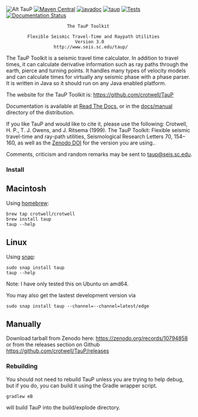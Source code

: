 ![Alt TauP](https://crotwell.github.io/TauP/taupLogo.svg)
[![Maven Central](https://img.shields.io/maven-central/v/edu.sc.seis/TauP.svg?label=Maven%20Central)](https://search.maven.org/search?q=g:%22edu.sc.seis%22%20AND%20a:%22TauP%22)
 [![javadoc](https://javadoc.io/badge2/edu.sc.seis/TauP/javadoc.svg)](https://javadoc.io/doc/edu.sc.seis/TauP)
[![taup](https://snapcraft.io/taup/badge.svg)](https://snapcraft.io/taup)
[![Tests](https://github.com/crotwell/TauP/actions/workflows/gradle.yml/badge.svg)](https://github.com/crotwell/TauP/actions/workflows/gradle.yml)
[![Documentation Status](https://readthedocs.org/projects/taup/badge/?version=latest)](https://taup.readthedocs.io/en/latest/?badge=latest)




                           The TauP Toolkit

            Flexible Seismic Travel-Time and Raypath Utilities
                              Version 3.0
                      http://www.seis.sc.edu/taup/

The TauP Toolkit is a seismic travel time calculator. In addition to travel
times, it can calculate derivative information such as ray paths through the
earth, pierce and turning points. It handles many types of velocity models and
can calculate times for virtually any seismic phase with a phase parser.
It is written in Java so it should run on any Java enabled platform.

The website for the TauP Toolkit is:
https://github.com/crotwell/TauP

Documentation is available at [Read The Docs](https://taup.readthedocs.io/en/latest/), or in the [docs/manual](manual/index.html) directory of the distribution.

If you like TauP and would like to cite it, please use the following:
Crotwell, H. P., T. J. Owens, and J. Ritsema (1999). The TauP Toolkit: Flexible seismic travel-time and ray-path utilities, Seismological Research Letters 70, 154–160, as well as the [Zenodo DOI](https://zenodo.org/doi/10.5281/zenodo.10794857) for the version you are using..

Comments, criticism and random remarks may be sent to taup@seis.sc.edu.

### Install

## Macintosh

Using [homebrew](https://brew.sh/):
```
brew tap crotwell/crotwell
brew install taup
taup --help
```

## Linux

Using [snap](https://snapcraft.io):
```
sudo snap install taup
taup --help
```

Note: I have only tested this on Ubuntu on amd64.

You may also get the lastest development version via
```
sudo snap install taup --channel=--channel=latest/edge
```

## Manually

Download tarball from Zenodo here:
https://zenodo.org/records/10794858
or from the releases section on Github
https://github.com/crotwell/TauP/releases


### Rebuilding

You should not need to rebuild TauP unless you are trying to help debug, but if you do, you can build it using the Gradle wrapper script.

```
gradlew eB
```

will build TauP into the build/explode directory.
